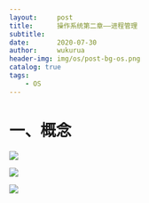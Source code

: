 ```yaml
---
layout:     post
title:      操作系统第二章——进程管理
subtitle:   
date:       2020-07-30
author:     wukurua
header-img: img/os/post-bg-os.png
catalog: true
tags:
    - OS
---
```


# 一、概念



![](https://cdn.jsdelivr.net/gh/wukurua/cloudimg@master/img/20200729222715.png)

![](https://cdn.jsdelivr.net/gh/wukurua/cloudimg@master/img/20200801180934.png)

![](https://cdn.jsdelivr.net/gh/wukurua/cloudimg@master/img/20200801181324.png)